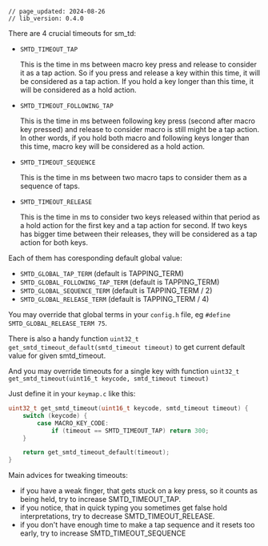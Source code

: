 ```
// page_updated: 2024-08-26
// lib_version: 0.4.0
```

There are 4 crucial timeouts for sm_td:

- `SMTD_TIMEOUT_TAP`

  This is the time in ms between macro key press and release to consider it as a tap action.
  So if you press and release a key within this time, it will be considered as a tap action. If you hold a key longer than this time, it will be considered as a hold action.


- `SMTD_TIMEOUT_FOLLOWING_TAP`

  This is the time in ms between following key press (second after macro key pressed) and release to consider macro is still might be a tap action.
  In other words, if you hold both macro and following keys longer than this time, macro key will be considered as a hold action. 


- `SMTD_TIMEOUT_SEQUENCE`

  This is the time in ms between two macro taps to consider them as a sequence of taps.


- `SMTD_TIMEOUT_RELEASE`

  This is the time in ms to consider two keys released within that period as a hold action for the first key and a tap action for second.
  If two keys has bigger time between their releases, they will be considered as a tap action for both keys.


Each of them has coresponding default global value:
- `SMTD_GLOBAL_TAP_TERM` (default is TAPPING_TERM)
- `SMTD_GLOBAL_FOLLOWING_TAP_TERM` (default is TAPPING_TERM) 
- `SMTD_GLOBAL_SEQUENCE_TERM` (default is TAPPING_TERM / 2)
- `SMTD_GLOBAL_RELEASE_TERM` (default is TAPPING_TERM / 4)


You may override that global terms in your `config.h` file, eg `#define SMTD_GLOBAL_RELEASE_TERM 75`. 

There is also a handy function `uint32_t get_smtd_timeout_default(smtd_timeout timeout)` to get current default value for given smtd_timeout.

And you may override timeouts for a single key with function `uint32_t get_smtd_timeout(uint16_t keycode, smtd_timeout timeout)`

Just define it in your `keymap.c` like this:

```c
uint32_t get_smtd_timeout(uint16_t keycode, smtd_timeout timeout) {
    switch (keycode) {
        case MACRO_KEY_CODE:
            if (timeout == SMTD_TIMEOUT_TAP) return 300;
    }

    return get_smtd_timeout_default(timeout);
}
```

Main advices for tweaking timeouts:
- if you have a weak finger, that gets stuck on a key press, so it counts as being held, try to increase SMTD_TIMEOUT_TAP.
- if you notice, that in quick typing you sometimes get false hold interpretations, try to decrease SMTD_TIMEOUT_RELEASE.
- if you don't have enough time to make a tap sequence and it resets too early, try to increase SMTD_TIMEOUT_SEQUENCE
